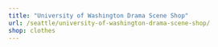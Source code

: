 ```yaml
---
title: "University of Washington Drama Scene Shop"
url: /seattle/university-of-washington-drama-scene-shop/
shop: clothes
---
```

